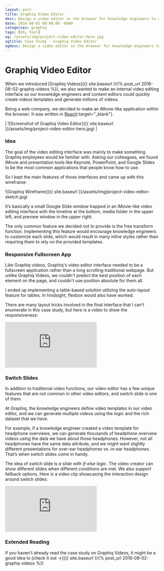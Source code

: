 ```yaml
---
layout: post
title: Graphiq Video Editor
desc: Design a video editor in the browser for knowledge engineers to organize Graphiq content into engaging and scalable videos.
date: 2016-08-01 00:00:00 -0800
categories: graphiq
tags: [UX, Tool]
og: /assets/img/project-video-editor-hero.jpg
ogtitle: Case Study - Graphiq Video Editor
ogdesc: Design a video editor in the browser for knowledge engineers to organize Graphiq content into engaging and scalable videos.
---
```


# Graphiq Video Editor

When we introduced [Graphiq Videos]({{ site.baseurl }}{% post_url 2016-08-02-graphq-videos %}), we also wanted to make an internal video editing interface so our knowledge engineers and content editors could quickly create videos templates and generate millions of videos.

Being a web company, we decided to make an iMovie-like application within the browser. It was written in [React](https://facebook.github.io/react/){:target="_blank"}.

| ![Screenshot of Graphiq Video Editor]({{ site.baseurl }}/assets/img/project-video-editor-hero.jpg) |

### Idea

The goal of the video editing interface was mainly to make something Graphiq employees would be familiar with. Asking our colleagues, we found iMovie and presentation tools like Keynote, PowerPoint, and Google Slides to be the most common applications that people know how to use.

So I kept the main features of those interfaces and came up with this wireframe:

![Graphiq Wireframe]({{ site.baseurl }}/assets/img/project-video-editor-sketch.jpg)

It’s basically a small Google Slide window trapped in an iMovie-like video editing interface with the timeline at the bottom, media folder in the upper left, and preview window in the upper right.

The only common feature we decided not to provide is the free transform function. Implementing this feature would encourage knowledge engineers to customize each slide, which would result in many inline styles rather than requiring them to rely on the provided templates.

### Responsive Fullscreen App

Like Graphiq videos, Graphiq's video editor interface needed to be a fullscreen application rather than a long scrolling traditional webpage. But unlike Graphiq Videos, we couldn't predict the best position of each element on the page, and couldn't use position absolute for them all.

I ended up implementing a table-based solution utilizing the auto-layout feature for tables. In hindsight, flexbox would also have worked.

There are many layout tricks involved in the final interface that I can’t enumerate in this case study, but here is a video to show the responsiveness:

<div class="p">
	<div class="video-wrap">
		<iframe class="video" src="https://www.youtube.com/embed/dXYuYcCb2PE?rel=0&amp;showinfo=0" frameborder="0" allowfullscreen></iframe>
	</div>
</div>

### Switch Slides

In addition to traditional video functions, our video editor has a few unique features that are not common in other video editors, and switch slide is one of them.

At Graphiq, the knowledge engineers define video templates in our video editor, and we can generate multiple videos using the logic and the rich dataset that we have.

For example, if a knowledge engineer created a video template for headphone overviews, we can generate thousands of headphone overview videos using the data we have about those headphones. However, not all headphones have the same data attribute, and we might want slightly different presentations for over-ear headphones vs. in-ear headphones. That’s when switch slides come in handy.

The idea of switch slide is _a slide with if-else logic_. The video creator can show different slides when different conditions are met. We also support fallback options. Here is a video clip showcasing the interaction design around switch slides:

<div class="p">
	<div class="video-wrap">
		<iframe class="video" src="https://www.youtube.com/embed/6UFApACnfjk?rel=0&amp;showinfo=0" frameborder="0" allowfullscreen></iframe>
	</div>
</div>

### Extended Reading

If you haven't already read the case study on Graphiq Videos, it might be a good idea to [check it out &#8594;]({{ site.baseurl }}{% post_url 2016-08-02-graphq-videos %})
